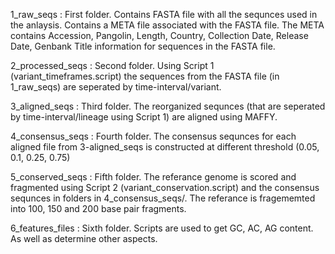 1_raw_seqs : First folder. Contains FASTA file with all the sequnces used in the anlaysis. Contains a META file associated with the FASTA 
file. The META contains Accession, Pangolin, Length, Country, Collection Date, Release Date, Genbank Title information for sequences in 
the FASTA file. 

2_processed_seqs : Second folder. Using Script 1 (variant_timeframes.script) the sequences from the FASTA file (in 1_raw_seqs) are 
seperated by time-interval/variant. 

3_aligned_seqs : Third folder. The reorganized sequnces (that are seperated by time-interval/lineage using Script 1) are aligned using 
MAFFY. 

4_consensus_seqs : Fourth folder. The consensus sequnces for each aligned file from 3-aligned_seqs is constructed at different threshold 
(0.05, 0.1, 0.25, 0.75)

5_conserved_seqs : Fifth folder. The referance genome is scored and fragmented using Script 2 (variant_conservation.script) and the consensus sequnces in folders in 4_consensus_seqs/. The referance is fragememted into 100, 150 and 200 base pair fragments. 

6_features_files : Sixth folder. Scripts are used to get GC, AC, AG content. As well as determine other aspects.
